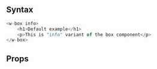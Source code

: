 ## Syntax

```js
<w-box info>
    <h1>Default example</h1>
    <p>This is "info" variant of the box component</p>
</w-box>
```

## Props

<api-table type=elements component="Box" />
